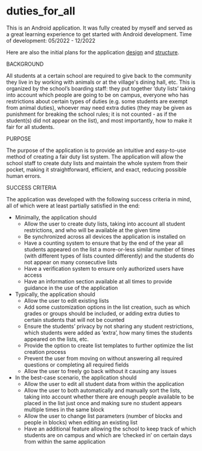 # duties_for_all
This is an Android application. It was fully created by myself and served as a great learning experience to get started with Android development. Time of development: 05/2022 - 12/2022

Here are also the initial plans for the application [design](https://www.canva.com/design/DAFByHWZo1Q/QLe0CBg7m5wS_lpNFmZ2zA/edit?utm_content=DAFByHWZo1Q&utm_campaign=designshare&utm_medium=link2&utm_source=sharebutton) and [structure](https://www.canva.com/design/DAFH0ktUifg/LAzQbuxsAIYnWEwEWcGCbg/edit?utm_content=DAFH0ktUifg&utm_campaign=designshare&utm_medium=link2&utm_source=sharebutton).

BACKGROUND

All students at a certain school are required to give back to the community they live in by working with animals or at the village's dining hall, etc. This is organized by the school’s boarding staff: they put together ‘duty lists’ taking into account which people are going to be on campus, everyone who has restrictions about certain types of duties (e.g. some students are exempt from animal duties), whoever may need extra duties (they may be given as punishment for breaking the school rules; it is not counted - as if the student(s) did not appear on the list), and most importantly, how to make it fair for all students.

PURPOSE

The purpose of the application is to provide an intuitive and easy-to-use method of creating a fair duty list system. The application will allow the school staff to create duty lists and maintain the whole system from their pocket, making it straightforward, efficient, and exact, reducing possible human errors.

SUCCESS CRITERIA

The application was developed with the following success criteria in mind, all of which were at least partially satisfied in the end:
- Minimally, the application should
    - Allow the user to create duty lists, taking into account all student restrictions, and who will be available at the given time
    - Be synchronized across all devices the application is installed on
    - Have a counting system to ensure that by the end of the year all students appeared on the list a more-or-less similar number of times (with different types of lists counted differently) and the students do not appear on many consecutive lists
    - Have a verification system to ensure only authorized users have access
    - Have an information section available at all times to provide guidance in the use of the application
- Typically, the application should
    - Allow the user to edit existing lists
    - Add some customization options in the list creation, such as which grades or groups should be included, or adding extra duties to certain students that will not be counted
    - Ensure the students’ privacy by not sharing any student restrictions, which students were added as ‘extra’, how many times the students appeared on the lists, etc.
    - Provide the option to create list templates to further optimize the list creation process
    - Prevent the user from moving on without answering all required questions or completing all required fields
    - Allow the user to freely go back without it causing any issues
- In the best-case scenario, the application should
    - Allow the user to edit all student data from within the application
    - Allow the user to both automatically and manually sort the lists, taking into account whether there are enough people available to be placed in the list just once and making sure no student appears multiple times in the same block
    - Allow the user to change list parameters (number of blocks and people in blocks) when editing an existing list
    - Have an additional feature allowing the school to keep track of which students are on campus and which are ‘checked in’ on certain days from within the same application
